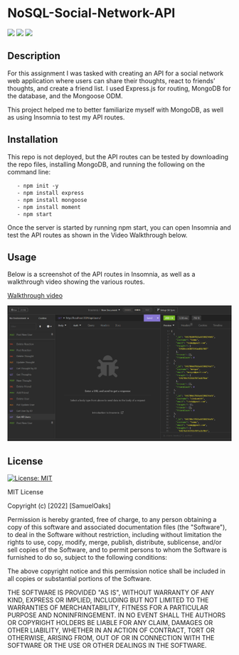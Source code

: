 # NoSQL-Social-Network-API

![](https://img.shields.io/badge/Database-MongoDB-yellow?style=flat-square&logo=mongoDB)  ![](https://img.shields.io/badge/npm%20package-express-orange?style=flat-square&logo=npm) ![](https://img.shields.io/badge/npm%20package-mongoose-cyan?style=flat-square&logo=npm) 

## Description

For this assignment I was tasked with creating an API for a social network web application where users can share their thoughts, react to friends’ thoughts, and create a friend list. I used Express.js for routing, MongoDB for the database, and the Mongoose ODM. 

This project helped me to better familiarize myself with MongoDB, as well as using Insomnia to test my API routes. 

## Installation

This repo is not deployed, but the API routes can be tested by downloading the repo files, installing MongoDB, and running the following on the command line:
 ```
    - npm init -y
    - npm install express
    - npm install mongoose
    - npm install moment
    - npm start
```
Once the server is started by running npm start, you can open Insomnia and test the API routes as shown in the Video Walkthrough below.

## Usage

Below is a screenshot of the API routes in Insomnia, as well as a walkthrough video showing the various routes.

[Walkthrough video](https://www.youtube.com/watch?v=MT7DjD33d-M&ab_channel=gstzomboi)

![](/assets/images/Insomnia%203_20_2023%204_17_45%20PM%20(2).png)


## License
[![License: MIT](https://img.shields.io/badge/License-MIT-yellow.svg)](https://opensource.org/licenses/MIT)

MIT License

Copyright (c) [2022] [SamuelOaks]

Permission is hereby granted, free of charge, to any person obtaining a copy of this software and associated documentation files (the "Software"), to deal in the Software without restriction, including without limitation the rights to use, copy, modify, merge, publish, distribute, sublicense, and/or sell copies of the Software, and to permit persons to whom the Software is furnished to do so, subject to the following conditions:

The above copyright notice and this permission notice shall be included in all copies or substantial portions of the Software.

THE SOFTWARE IS PROVIDED "AS IS", WITHOUT WARRANTY OF ANY KIND, EXPRESS OR IMPLIED, INCLUDING BUT NOT LIMITED TO THE WARRANTIES OF MERCHANTABILITY, FITNESS FOR A PARTICULAR PURPOSE AND NONINFRINGEMENT. IN NO EVENT SHALL THE AUTHORS OR COPYRIGHT HOLDERS BE LIABLE FOR ANY CLAIM, DAMAGES OR OTHER LIABILITY, WHETHER IN AN ACTION OF CONTRACT, TORT OR OTHERWISE, ARISING FROM, OUT OF OR IN CONNECTION WITH THE SOFTWARE OR THE USE OR OTHER DEALINGS IN THE SOFTWARE.

